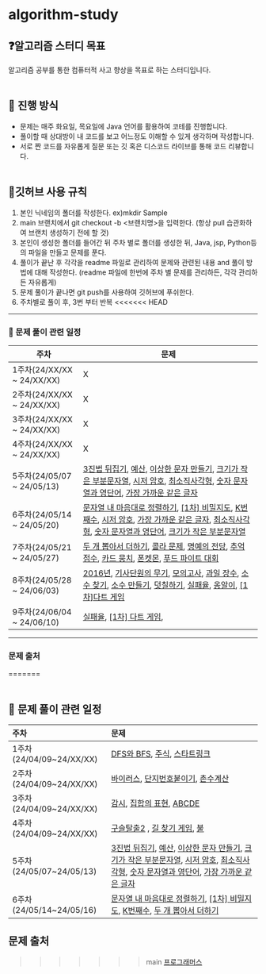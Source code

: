 # algorithm-study

## ❓알고리즘 스터디 목표
알고리즘 공부를 통한 컴퓨터적 사고 향상을 목표로 하는 스터디입니다.
<br></br>
## 🤔 진행 방식
* 문제는 매주 화요일, 목요일에 Java 언어를 활용하여 코테를 진행합니다.
* 풀이할 때 상대방이 내 코드를 보고 어느정도 이해할 수 있게 생각하며 작성합니다.
* 서로 짠 코드를 자유롭게 질문 또는 깃 혹은 디스코드 라이브를 통해 코드 리뷰합니다.
<br></br>
## 🙏깃허브 사용 규칙
1. 본인 닉네임의 폴더를 작성한다. ex)mkdir Sample
2. main 브랜치에서 git checkout -b <브랜치명>을 입력한다. (항상 pull 습관화하여 브랜치 생성하기 전에 할 것)
3. 본인이 생성한 폴더를 들어간 뒤 주차 별로 폴더를 생성한 뒤, Java, jsp, Python등의 파일을 만들고 문제를 푼다.
4. 풀이가 끝난 후 각각을 readme 파일로 관리하여 문제와 관련된 내용 and 풀이 방법에 대해 작성한다. (readme 파일에 한번에 주차 별 문제를 관리하든, 각각 관리하든 자유롭게)
5. 문제 풀이가 끝나면 git push를 사용하여 깃허브에 푸쉬한다.
6. 주차별로 풀이 후, 3번 부터 반복
<<<<<<< HEAD

- - -
### 📆 문제 풀이 관련 일정
| 주차                       | 문제                                                                                                                                                                                                                                                                                                                                                                                                                                                                                                                                                                                                                                                                                                                                                                       |
|--------------------------|--------------------------------------------------------------------------------------------------------------------------------------------------------------------------------------------------------------------------------------------------------------------------------------------------------------------------------------------------------------------------------------------------------------------------------------------------------------------------------------------------------------------------------------------------------------------------------------------------------------------------------------------------------------------------------------------------------------------------------------------------------------------------|
| 1주차(24/XX/XX ~ 24/XX/XX) | X                                                                                                                                                                                                                                                                                                                                                                                                                                                                                                                                                                                                                                                                                                                                                                        |
| 2주차(24/XX/XX ~ 24/XX/XX) | X                                                                                                                                                                                                                                                                                                                                                                                                                                                                                                                                                                                                                                                                                                                                                                        |
| 3주차(24/XX/XX ~ 24/XX/XX) | X                                                                                                                                                                                                                                                                                                                                                                                                                                                                                                                                                                                                                                                                                                                                                                        |
| 4주차(24/XX/XX ~ 24/XX/XX) | X                                                                                                                                                                                                                                                                                                                                                                                                                                                                                                                                                                                                                                                                                                                                                                        |
| 5주차(24/05/07 ~ 24/05/13) | [3진법 뒤집기](https://school.programmers.co.kr/learn/courses/30/lessons/68935), [예산](https://school.programmers.co.kr/learn/courses/30/lessons/12982), [이상한 문자 만들기](https://school.programmers.co.kr/learn/courses/30/lessons/12930), [크기가 작은 부분문자열](https://school.programmers.co.kr/learn/courses/30/lessons/147355), [시저 암호](https://school.programmers.co.kr/learn/courses/30/lessons/12926), [최소직사각형](https://school.programmers.co.kr/learn/courses/30/lessons/86491), [숫자 문자열과 영단어](https://school.programmers.co.kr/learn/courses/30/lessons/81301), [가장 가까운 같은 글자](https://school.programmers.co.kr/learn/courses/30/lessons/142086)                                                                                                                                |
| 6주차(24/05/14 ~ 24/05/20) | [문자열 내 마음대로 정렬하기](https://school.programmers.co.kr/learn/courses/30/lessons/12915), [[1차] 비밀지도](https://school.programmers.co.kr/learn/courses/30/lessons/17681), [K번째수](https://school.programmers.co.kr/learn/courses/30/lessons/42748), [시저 암호](https://school.programmers.co.kr/learn/courses/30/lessons/12926), [가장 가까운 같은 글자](https://school.programmers.co.kr/learn/courses/30/lessons/142086), [최소직사각형](https://school.programmers.co.kr/learn/courses/30/lessons/86491), [숫자 문자열과 영단어](https://school.programmers.co.kr/learn/courses/30/lessons/81301), [크기가 작은 부분문자열](https://school.programmers.co.kr/learn/courses/30/lessons/147355)                                                                                                                       |
| 7주차(24/05/21 ~ 24/05/27) | [두 개 뽑아서 더하기](https://school.programmers.co.kr/learn/courses/30/lessons/68644), [콜라 문제](https://school.programmers.co.kr/learn/courses/30/lessons/132267), [명예의 전당](https://school.programmers.co.kr/learn/courses/30/lessons/138477), [추억 점수](https://school.programmers.co.kr/learn/courses/30/lessons/176963), [카드 뭉치](https://school.programmers.co.kr/learn/courses/30/lessons/159994), [폰켓몬](https://school.programmers.co.kr/learn/courses/30/lessons/1845), [푸드 파이트 대회](https://school.programmers.co.kr/learn/courses/30/lessons/134240)                                                                                                                                                                                                                        |
| 8주차(24/05/28 ~ 24/06/03) | [2016년](https://school.programmers.co.kr/learn/courses/30/lessons/12901), [기사단원의 무기](https://school.programmers.co.kr/learn/courses/30/lessons/136798), [모의고사](https://school.programmers.co.kr/learn/courses/30/lessons/42840), [과일 장수](https://school.programmers.co.kr/learn/courses/30/lessons/135808), [소수 찾기](https://school.programmers.co.kr/learn/courses/30/lessons/12921), [소수 만들기](https://school.programmers.co.kr/learn/courses/30/lessons/12977), [덧칠하기](https://school.programmers.co.kr/learn/courses/30/lessons/161989), [실패율](https://school.programmers.co.kr/learn/courses/30/lessons/42889), [옹알이](https://school.programmers.co.kr/learn/courses/30/lessons/133499), [[1차]다트 게임](https://school.programmers.co.kr/learn/courses/30/lessons/17682) |
| 9주차(24/06/04 ~ 24/06/10) | [실패율](https://school.programmers.co.kr/learn/courses/30/lessons/42889), [[1차] 다트 게임](https://school.programmers.co.kr/learn/courses/30/lessons/17682),                                                                                                                                                                                                                                                                                                                                                                                                                                                                                                                                                                                                                                                                                  |
---
### 문제 출처
=======
<br></br>
## 📆 문제 풀이 관련 일정
| 주차                     | 문제                                                                                                                                                                                                                                                                                                                                                                                                                                                                                                                                                                                                                                        |
|:-----------------------|:------------------------------------------------------------------------------------------------------------------------------------------------------------------------------------------------------------------------------------------------------------------------------------------------------------------------------------------------------------------------------------------------------------------------------------------------------------------------------------------------------------------------------------------------------------------------------------------------------------------------------------------|
| 1주차(24/04/09~24/XX/XX) | [DFS와 BFS](https://www.acmicpc.net/problem/1260), [주식](https://www.acmicpc.net/problem/11501), [스타트링크](https://www.acmicpc.net/problem/5014)                                                                                                                                                                                                                                                                                                                                                                                                                                                                                              |
| 2주차(24/04/09~24/XX/XX) | [바이러스](https://www.acmicpc.net/problem/2606), [단지번호붙이기](https://www.acmicpc.net/problem/2667), [촌수계산](https://www.acmicpc.net/problem/2644)                                                                                                                                                                                                                                                                                                                                                                                                                                                                                               |
| 3주차(24/04/09~24/XX/XX) | [감시](https://www.acmicpc.net/problem/15683), [집합의 표현](https://www.acmicpc.net/problem/1717), [ABCDE](https://www.acmicpc.net/problem/13023)                                                                                                                                                                                                                                                                                                                                                                                                                                                                                               |
| 4주차(24/04/09~24/XX/XX) | [구슬탈출2](https://www.acmicpc.net/problem/13460) , [길 찾기 게임](https://school.programmers.co.kr/learn/courses/30/lessons/42892?language=java), [불](https://school.programmers.co.kr/learn/courses/30/lessons/42892?language=java)                                                                                                                                                                                                                                                                                                                                                                                                             |
| 5주차(24/05/07~24/05/13) | [3진법 뒤집기](https://school.programmers.co.kr/learn/courses/30/lessons/68935), [예산](https://school.programmers.co.kr/learn/courses/30/lessons/12982), [이상한 문자 만들기](https://school.programmers.co.kr/learn/courses/30/lessons/12930), [크기가 작은 부분문자열](https://school.programmers.co.kr/learn/courses/30/lessons/147355), [시저 암호](https://school.programmers.co.kr/learn/courses/30/lessons/12926), [최소직사각형](https://school.programmers.co.kr/learn/courses/30/lessons/86491), [숫자 문자열과 영단어](https://school.programmers.co.kr/learn/courses/30/lessons/81301), [가장 가까운 같은 글자](https://school.programmers.co.kr/learn/courses/30/lessons/142086) |
| 6주차(24/05/14~24/05/16) | [문자열 내 마음대로 정렬하기](https://school.programmers.co.kr/learn/courses/30/lessons/12915), [[1차] 비밀지도](https://school.programmers.co.kr/learn/courses/30/lessons/17681), [K번째수](https://school.programmers.co.kr/learn/courses/30/lessons/42748), [두 개 뽑아서 더하기](https://school.programmers.co.kr/learn/courses/30/lessons/68644)                                                                                                                                                                                                                                                                                                                 |
## 문제 출처
>>>>>>> main
[프로그래머스](https://programmers.co.kr/)